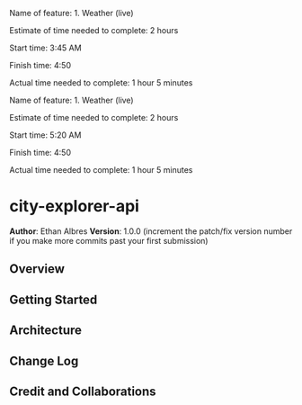 Name of feature: 1. Weather (live)

Estimate of time needed to complete: 2 hours

Start time: 3:45 AM

Finish time: 4:50

Actual time needed to complete: 1 hour 5 minutes

Name of feature: 1. Weather (live)

Estimate of time needed to complete: 2 hours

Start time: 5:20 AM

Finish time: 4:50

Actual time needed to complete: 1 hour 5 minutes

# city-explorer-api

**Author**: Ethan Albres
**Version**: 1.0.0 (increment the patch/fix version number if you make more commits past your first submission)

## Overview
<!-- Provide a high level overview of what this application is and why you are building it, beyond the fact that it's an assignment for this class. (i.e. What's your problem domain?) -->

## Getting Started
<!-- What are the steps that a user must take in order to build this app on their own machine and get it running? -->

## Architecture
<!-- Provide a detailed description of the application design. What technologies (languages, libraries, etc) you're using, and any other relevant design information. -->

## Change Log
<!-- Use this area to document the iterative changes made to your application as each feature is successfully implemented. Use time stamps. Here's an example:

01-01-2001 4:59pm - Application now has a fully-functional express server, with a GET route for the location resource. -->

## Credit and Collaborations
<!-- Give credit (and a link) to other people or resources that helped you build this application. -->
